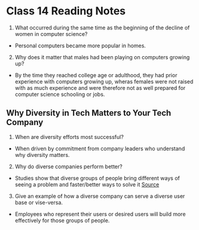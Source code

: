 # Class 14 Reading Notes

1. What occurred during the same time as the beginning of the decline of women in computer science?

- Personal computers became more popular in homes.

2. Why does it matter that males had been playing on computers growing up?

- By the time they reached college age or adulthood, they had prior experience with computers growing up, wheras females were not raised with as much experience and were therefore not as well prepared for computer science schooling or jobs.

## Why Diversity in Tech Matters to Your Tech Company

1. When are diversity efforts most successful?

- When driven by commitment from company leaders who understand why diversity matters.

2. Why do diverse companies perform better?

- Studies show that diverse groups of people bring different ways of seeing a problem and faster/better ways to solve it <a href="https://www.usatoday.com/story/tech/columnist/2015/07/21/why-diversity-matters-your-tech-company/30419871/">Source</a>

3. Give an example of how a diverse company can serve a diverse user base or vise-versa.

- Employees who represent their users or desired users will build more effectively for those groups of people.
